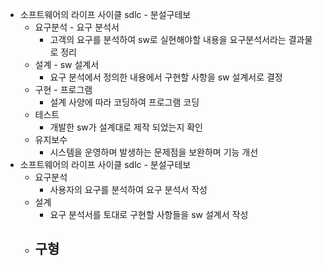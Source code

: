 - 소프트웨어의 라이프 사이클 sdlc - 분설구테보
	- 요구분석 - 요구 분석서
		- 고객의 요구를 분석하여 sw로 실현해야할 내용을 요구분석서라는 결과물로 정리
	- 설계 - sw 설계서
		- 요구 분석에서 정의한 내용에서 구현할 사항을 sw 설계서로 결정
	- 구현 - 프로그램
		- 설계 사양에 따라 코딩하여 프로그램 코딩
	- 테스트
		- 개발한 sw가 설계대로 제작 되었는지 확인
	- 유지보수
		- 시스템을 운영하며 발생하는 문제점을 보완하며 기능 개선
- 소프트웨어의 라이프 사이클 sdlc - 분설구테보
	- 요구분석
		- 사용자의 요구를 분석하여 요구 분석서 작성
	- 설계
		- 요구 분석서를 토대로 구현할 사항들을 sw 설계서 작성
	- 구형
		- 